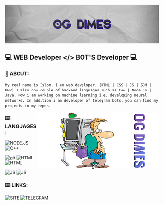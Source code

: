 [![HEADER](https://github.com/Islom4ik/Islom4ik/blob/main/assets/header.png)](https://t.me/OG_DIMES)



## 💻 **WEB Developer </> BOT'S Developer** 💻

### 👤 **ABOUT**:
`My real name is Islom. I am web developer. (HTML | CSS | JS | БЭМ | PHP) I also now couple of backend languages such as C++ | Node.JS | Java. Now i am working on machine learning i.e. developing neural networks. In addition i am developer of telegram bots, you can find my projects in my repos.`

<img src="https://github.com/Islom4ik/Islom4ik/blob/main/assets/programer.png" min-width="400px" max-width="400px" width="400px" align="right" alt="Computador iuriCode">

### ⌨️ **LANGUAGES**:
![NODE.JS](https://img.shields.io/badge/-Node.JS-3ca1f?style=flat&logo=node.js&logoColor=171717) ![C++](https://img.shields.io/badge/-C++-6d24ff?style=flat&logo=C&logoColor=2469ff)

![git](https://img.shields.io/badge/-GIT-011304?style=flat&logo=git&logoColor=2469ff) ![HTML](https://img.shields.io/badge/-HTML5-f09a28?style=flat&logo=html&logoColor=171717) ![HTML](https://img.shields.io/badge/-CSS-2d1aff?style=flat&logo=css&logoColor=171717)

![JS](https://img.shields.io/badge/-JavaScript-e0d914?style=flat&logo=JavaScript&logoColor=171717) ![JS](https://img.shields.io/badge/-Java-e60000?style=flat&logo=oracle&logoColor=171717) 

### ⌨️ **LINKS**:
![SITE](https://img.shields.io/badge/-Coming_Soon-001114?style=flat&logo=V&logoColor=006be6)
[![TELEGRAM](https://img.shields.io/badge/-Telegram-001114?style=flat&logo=telegram&logoColor=006be6)](https://t.me/OG_DIMES)